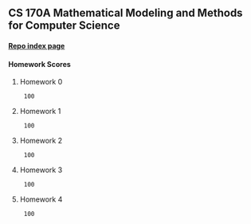 ## CS 170A Mathematical Modeling and Methods for Computer Science

#### [Repo index page](https://jerrylzy.github.io/CS170A/)

#### Homework Scores
1. Homework 0
  
        100
      
2. Homework 1
  
        100
  
3. Homework 2
  
        100
  
4. Homework 3
  
        100
      
5. Homework 4
  
        100
      
 

